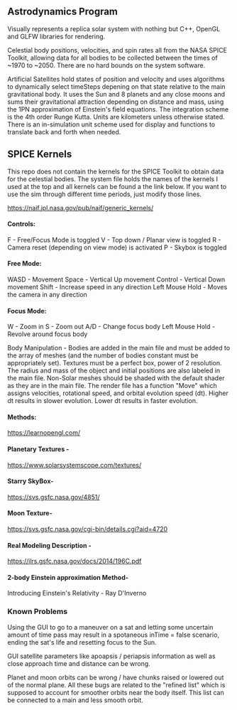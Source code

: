 ## Astrodynamics Program

Visually represents a replica solar system with nothing but C++, OpenGL and GLFW libraries for rendering.

Celestial body positions, velocities, and spin rates all from the NASA SPICE Toolkit, allowing data for all
bodies to be collected between the times of ~1970 to ~2050. There are no hard bounds on the system software.

Artificial Satellites hold states of position and velocity and uses algorithms to dynamically select timeSteps
depening on that state relative to the main gravitational body. It uses the Sun and 8 planets and any close moons
and sums their gravitational attraction depending on distance and mass, using the 1PN approximation of Einstein's
field equations. The integration scheme is the 4th order Runge Kutta. Units are kilometers unless otherwise 
stated. There is an in-simulation unit scheme used for display and functions to translate back and forth when
needed.


## SPICE Kernels

This repo does not contain the kernels for the SPICE Toolkit to obtain data for the celestial bodies. The 
system file holds the names of the kernels I used at the top and all kernels can be found a the link below. If 
you want to use the sim through different time periods, just modify those lines.

https://naif.jpl.nasa.gov/pub/naif/generic_kernels/



#### Controls:
F - Free/Focus Mode is toggled
V - Top down / Planar view is toggled
R - Camera reset (depending on view mode) is activated
P - Skybox is toggled

#### Free Mode:
WASD - Movement
Space - Vertical Up movement
Control - Vertical Down movement
Shift - Increase speed in any direction
Left Mouse Hold - Moves the camera in any direction

#### Focus Mode:
W - Zoom in
S - Zoom out
A/D - Change focus body
Left Mouse Hold - Revolve around focus body

Body Manipulation - Bodies are added in the main file and must be added to the 
array of meshes (and the number of bodies constant must be appropriately set).
Textures must be a perfect box, power of 2 resolution. The radius and mass of the object
and initial positions are also labeled in the main file.
Non-Solar meshes should be shaded with the default shader as they are in the main file.
The render file has a function "Move" which assigns velocities, rotational speed,
and orbital evolution speed (dt). Higher dt results in slower evolution. Lower dt
results in faster evolution.

#### Methods:
https://learnopengl.com/
#### Planetary Textures -
https://www.solarsystemscope.com/textures/
#### Starry SkyBox-
https://svs.gsfc.nasa.gov/4851/
#### Moon Texture-
https://svs.gsfc.nasa.gov/cgi-bin/details.cgi?aid=4720
#### Real Modeling Description - 
https://ilrs.gsfc.nasa.gov/docs/2014/196C.pdf
#### 2-body Einstein approximation Method-
Introducing Einstein's Relativity - Ray D'Inverno



### Known Problems

Using the GUI to go to a maneuver on a sat and letting some uncertain amount of time pass may result
in a spotaneous inTime = false scenario, ending the sat's life and resetting focus to the Sun.

GUI satellite parameters like apoapsis / periapsis information as well as close approach time and distance
can be wrong. 

Planet and moon orbits can be wrong / have chunks raised or lowered out of the normal plane. All these bugs
are related to the "refined list" which is supposed to account for smoother orbits near the body itself.
This list can be connected to a main and less smooth orbit.



